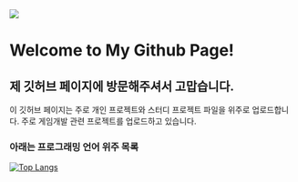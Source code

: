 <img src="https://ifh.cc/g/WgKPZT.png"/>

# Welcome to My Github Page! 
## 제 깃허브 페이지에 방문해주셔서 고맙습니다.

이 깃허브 페이지는 주로 개인 프로젝트와 스터디 프로젝트 파일을 위주로 업로드합니다.
주로 게임개발 관련 프로젝트를 업로드하고 있습니다.

### 아래는 프로그래밍 언어 위주 목록

[![Top Langs](https://github-readme-stats.vercel.app/api/top-langs/?username=ApexNAM)](https://github.com/ApexNAM/github-readme-stats)


